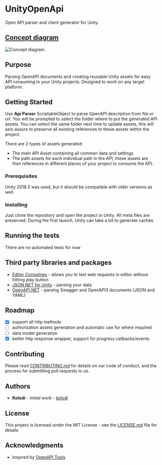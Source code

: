 # UnityOpenApi

Open API parser and client generator for Unity

## [Concept diagram](https://docs.google.com/drawings/d/1c1kjdK5TJ_ZHc8onSXXMQAmeI5XNVedIPpmzbtxMUb0/edit?usp=sharing)

![Concept diagram](https://docs.google.com/drawings/d/e/2PACX-1vQ6CBoYeIMd8nBpVpFzsYqGuJ-uEJyfCSUIWKjCc_XvJu1M7GhKFNqHP_eoJxzDkhxCsJPp6mewKzZA/pub?w=844&amp;h=617)

## Purpose

Parsing OpenAPI documents and creating reusable Unity assets for easy API consuming in your Unity projects. Designed to work on any target platform.

## Getting Started

Use **Api Parser** ScriptableObject to parse OpenAPI description from file or url. You will be prompted to select the folder where to put the generated API assets. You can select the same folder next time to update assets, this will aslo assure to preserve all existing references to these assets within the project.

There are 2 types of assets generated: 
* The main API Asset containing all common data and settings
* The path assets for each individual path in the API, these assets are then references in different places of your project to consume the API.

### Prerequisites

Unity 2018.3 was used, but it should be compatible with older versions as well.

### Installing

Just clone the repository and open the project in Unity.
All meta files are preserved.
During the first launch, Unity can take a bit to generate caches.

## Running the tests

There are no automated tests for now

## Third party libraries and packages

* [Editor Coroutines](https://docs.unity3d.com/Packages/com.unity.editorcoroutines@0.0/manual/index.html) - allows you to test web requests in editor without hitting play button
* [JSON.NET for Unity](https://www.parentelement.com/assets/json_net_unity) - parsing your data
* [OpenAPI.NET](https://github.com/Microsoft/OpenAPI.NET) - parsing Swagger and OpenAPI3 documents (JSON and YAML)

## Roadmap
- [x] support all http methods
- [ ] authorization assets generation and automatic use for where required
- [ ] data model generation
- [x] better http response wrapper, support for progress callbacks/events

## Contributing

Please read [CONTRIBUTING.md](https://gist.github.com/PurpleBooth/b24679402957c63ec426) for details on our code of conduct, and the process for submitting pull requests to us.

## Authors

* **Kolodi** - *Initial work* - [kolodi](https://github.com/kolodi)

## License

This project is licensed under the MIT License - see the [LICENSE.md](LICENSE.md) file for details

## Acknowledgments

* Inspired by [OpenAPI Tools](https://github.com/OpenAPITools)
